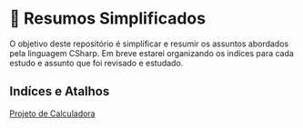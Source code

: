 # 🔮 Resumos Simplificados
O objetivo deste repositório é simplificar e resumir os assuntos abordados pela linguagem CSharp. Em breve estarei organizando os indíces para cada estudo e assunto que foi revisado e estudado.

## Indíces e Atalhos
[Projeto de Calculadora](https://github.com/Queiroz-Dv/ProjectCalculator) 
